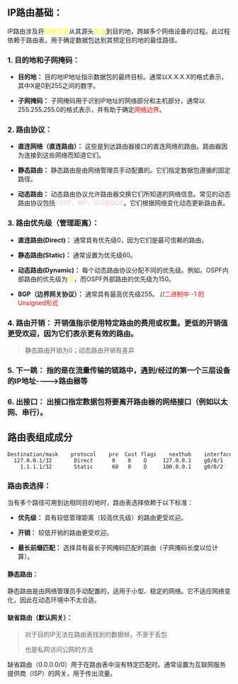

## **IP路由基础：**

IP路由涉及将<font color=yellow>网络流量</font>从其源头<font color=yellow>传送</font>到目的地，跨越多个网络设备的过程。此过程依赖于路由表，用于确定数据包达到其预定目的地的最佳路径。



### **1. 目的地和子网掩码：**

- **目的地：** 目的地IP地址指示数据包的最终目标。通常以X.X.X.X的格式表示，其中X是0到255之间的数字。

- **子网掩码：** 子网掩码用于识别IP地址的网络部分和主机部分，通常以255.255.255.0的格式表示，并有助于确定<font color=red>网络边界</font>。

### **2. 路由协议：**

- **直连网络（直连路由）：** 这些是到达路由器接口的直连网络的路由。路由器因为连接到这些网络而知道它们。

- **静态路由：** 静态路由是由网络管理员手动配置的。它们指定数据包遵循的固定路径。

- **动态路由：** 动态路由协议允许路由器交换它们所知道的网络信息。常见的动态路由协议包括<font color=pink>OSPF、RIP、ISIS和BGP</font>。它们根据网络变化动态更新路由表。

### **3. 路由优先级（管理距离）：**

- **直连路由(Direct)：** 通常具有优先级0，因为它们是最可信赖的路由。

- **静态路由(Static)：** 通常设置为优先级60。

- **动态路由(Dynamic)：** 每个动态路由协议分配不同的优先级。例如，OSPF内部路由的优先级为<font color=yellow>10</font>，而OSPF外部路由的优先级为150。

- **BGP（边界网关协议）：** 通常具有最高优先级255。 //<font color=red>二进制中 -1 的Unsigned形式</font>

### **4. 路由开销：**  开销值指示使用特定路由的费用或权重。更低的开销值更受欢迎，因为它们表示更有效的路由。

> 静态路由开销为0；动态路由开销有差异

### **5. 下一跳：** 指的是在流量传输的链路中，遇到/经过的第一个三层设备的IP地址---->路由器等



### **6. 出接口：** 出接口指定数据包将要离开路由器的网络接口（例如以太网、串行）。

## 路由表组成成分

    Destination/mask    protocol    pre  Cost flags    nexthob    interface
      127.0.0.1/32       Direct      0    0    D     127.0.0.1    g0/0/1
        1.1.1.1/32       Static      60   0    D     100.0.0.1    g0/0/2

### **路由表选择：**

当有多个路径可用到达相同目的地时，路由表选择依赖于以下标准：

- **优先级：** 具有较低管理距离（较高优先级）的路由更受欢迎。

- **开销：** 较低开销的路由更受欢迎。

- **最长前缀匹配：** 选择具有最长子网掩码匹配的路由（子网掩码长度以位计算）。

#### **静态路由：**

静态路由是由网络管理员手动配置的，适用于小型、稳定的网络。它不适应网络变化，因此在动态环境中不太合适。

#### **缺省路由（默认网关）：**

> 对于目的IP无法在路由表找到的数据帧，不至于丢包
> 
> 也是私网访问公网的方法

缺省路由（0.0.0.0/0）用于在路由表中没有特定匹配时。通常设置为互联网服务提供商（ISP）的网关，用于传出流量。 




